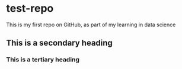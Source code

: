 # test-repo
This is my first repo on GitHub, as part of my learning in data science
## This is a secondary heading
### This is a tertiary heading
